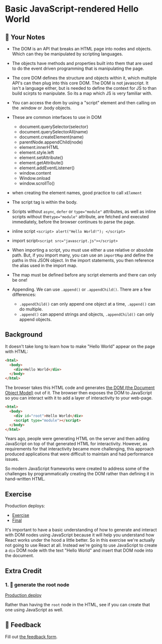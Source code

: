 # Basic JavaScript-rendered Hello World

## 📝 Your Notes

- The DOM is an API that breaks an HTML page into nodes and objects. Which can
  they be manipulated by scripting languages.

- The objects have methods and properties built into them that are used to do
  the event driven programming that is manipulating the page.

- The core DOM defines the structure and objects within it, which multiple API's
  can then plug into this core DOM. The DOM is not javascript. It isn't a
  language either, but is needed to define the context for JS to than build
  scirpts to manipulate. So its a map which JS is very familiar with.

- You can access the dom by using a "script" element and then calling on the
  .window or .body objects.

- These are common interfaces to use in DOM

  - document.querySelector(selector)
  - document.querySelectorAll(name)
  - document.createElement(name)
  - parentNode.appendChild(node)
  - element.innerHTML
  - element.style.left
  - element.setAttribute()
  - element.getAttribute()
  - element.addEventListener()
  - window.content
  - Window.onload
  - window.scrollTo()

- when creating the element names, good practice to call `xElement`

- The script tag is within the body.

- Scripts without `async`, `defer` or `type="module"` attributes, as well as
  inline scripts without the`type="module"` attribute, are fetched and executed
  immediately, before the browser continues to parse the page.

- inline script `<script> alert("Hello World!"); </script>`
- import script`<script src="javascript.js"></script>`

- When importing a script, you must use either a use relative or absolute path.
  But, if you import many, you can use an `importMap` and define the paths in
  this JSON object. In the import statements, you then reference the alias used
  in the import map.

- The map must be defined before any script elements and there can only be one!

- Appending. We can use `.append()` or `.appendChild()`. There are a few
  differences:
  - `.appendChild()` can only append one object at a time, `.append()` can do
    multiple.
  - `.append()` can append strings and objects, `.appendChild()` can only append
    objects.

## Background

It doesn't take long to learn how to make "Hello World" appear on the page with
HTML:

```html
<html>
  <body>
    <div>Hello World</div>
  </body>
</html>
```

The browser takes this HTML code and generates
[the DOM (the Document Object Model)](https://developer.mozilla.org/en-US/docs/Web/API/Document_Object_Model/Introduction)
out of it. The browser then exposes the DOM to JavaScript so you can interact
with it to add a layer of interactivity to your web-page.

```html
<html>
  <body>
    <div id="root">Hello World</div>
    <script type="module"></script>
  </body>
</html>
```

Years ago, people were generating HTML on the server and then adding JavaScript
on top of that generated HTML for interactivity. However, as requirements for
that interactivity became more challenging, this approach produced applications
that were difficult to maintain and had performance issues.

So modern JavaScript frameworks were created to address some of the challenges
by programmatically creating the DOM rather than defining it in hand-written
HTML.

## Exercise

Production deploys:

- [Exercise](http://react-fundamentals.netlify.app/isolated/exercise/01.html)
- [Final](http://react-fundamentals.netlify.app/isolated/final/01.html)

It's important to have a basic understanding of how to generate and interact
with DOM nodes using JavaScript because it will help you understand how React
works under the hood a little better. So in this exercise we're actually not
going to use React at all. Instead we're going to use JavaScript to create a
`div` DOM node with the text "Hello World" and insert that DOM node into the
document.

## Extra Credit

### 1. 💯 generate the root node

[Production deploy](http://react-fundamentals.netlify.app/isolated/final/01.extra-1.html)

Rather than having the `root` node in the HTML, see if you can create that one
using JavaScript as well.

## 🦉 Feedback

Fill out
[the feedback form](https://ws.kcd.im/?ws=React%20Fundamentals%20%E2%9A%9B&e=01%3A%20Basic%20JavaScript-rendered%20Hello%20World&em=).
